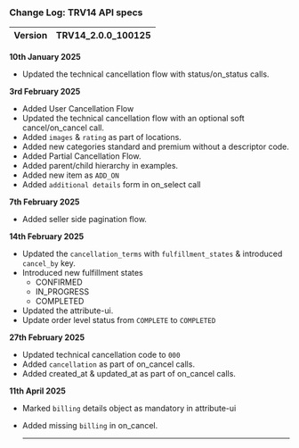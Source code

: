 ### Change Log:  TRV14 API specs

| Version | TRV14_2.0.0_100125 |
| :------ | :----------------- |

****10th January 2025****

- Updated the technical cancellation flow with status/on_status calls.

****3rd February 2025****

- Added User Cancellation Flow
- Updated the technical cancellation flow with an optional soft cancel/on_cancel call.
- Added `images` & `rating` as part of locations.
- Added new categories standard and premium without a descriptor code.
- Added Partial Cancellation Flow.
- Added parent/child hierarchy in examples.
- Added new item as `ADD_ON`
- Added `additional details` form in on_select call

****7th February 2025****

- Added seller side pagination flow.

****14th February 2025****

- Updated the `cancellation_terms` with `fulfillment_states` & introduced `cancel_by` key.
- Introduced new fulfillment states
  - CONFIRMED
  - IN_PROGRESS
  - COMPLETED
- Updated the attribute-ui.
- Update order level status from `COMPLETE` to `COMPLETED`

****27th February 2025****
- Updated technical cancellation code to `000`
- Added `cancellation` as part of on_cancel calls.
- Added created_at & updated_at as part of on_cancel calls.

****11th April 2025****
- Marked `billing` details object as mandatory in attribute-ui
- Added missing `billing` in on_cancel.

  ----------------------------

